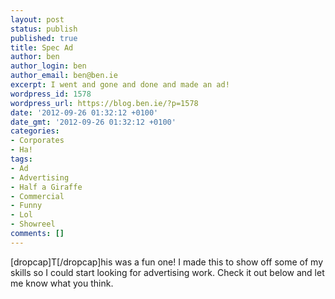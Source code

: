 ```yaml
---
layout: post
status: publish
published: true
title: Spec Ad
author: ben
author_login: ben
author_email: ben@ben.ie
excerpt: I went and gone and done and made an ad!
wordpress_id: 1578
wordpress_url: https://blog.ben.ie/?p=1578
date: '2012-09-26 01:32:12 +0100'
date_gmt: '2012-09-26 01:32:12 +0100'
categories:
- Corporates
- Ha!
tags:
- Ad
- Advertising
- Half a Giraffe
- Commercial
- Funny
- Lol
- Showreel
comments: []
---
```

<p>[dropcap]T[/dropcap]his was a fun one! I made this to show off some of my skills so I could start looking for advertising work. Check it out below and let me know what you think.</p>
